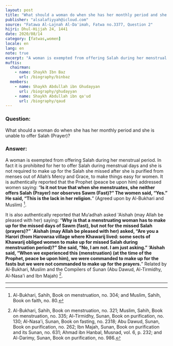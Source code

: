 ```yaml
---
layout: post
title: "What should a woman do when she has her monthly period and she is unable to offer Salah"
publisher: "alsalafiyyah@icloud.com"
source: "Fatawa Al-Lajnah Al-Da'imah, Fatwa no.3377, Question 2"
hijri: Dhul-Hijjah 24, 1441
date: 2020/08/14
category: [fatwas,women]
locale: en
lang: en
note: true
excerpt: "A woman is exempted from offering Salah during her menstrual period. In fact it is prohibited for her to offer Salah during menstrual days and she is not required to make up for the Salah she missed after she is purified from menses out of Allah’s Mercy and Grace, to make things easy for women."
muftis:
  chairman: 
    - name: Shaykh Ibn Baz
      url: /biography/binbaz   
  members: 
    - name: Shaykh Abdullah ibn Ghudayyan
      url: /biography/ghudayyan
    - name: Shaykh Abdullah ibn qa'ud
      url: /biography/qaud
---
```


### Question:

What should a woman do when she has her monthly period and she is unable to offer Salah (Prayer)?

### Answer:

A woman is exempted from offering Salah during her menstrual period. In fact it is prohibited for her to offer Salah during menstrual days and she is not required to make up for the Salah she missed after she is purified from menses out of Allah’s Mercy and Grace, to make things easy for women. It is authentically reported that the Prophet (peace be upon him) addressed women saying: “**Is it not true that when she menstruates, she neither offers Salah (Prayer) nor observes Sawm (Fast)?” The women said, “Yes.” He said, “This is the lack in her religion.**” (Agreed upon by Al-Bukhari and Muslim) [^1]. 

It is also authentically reported that Mu‘adhah asked 'Aishah (may Allah be pleased with her) saying: “**Why is that a menstruating woman has to make up for the missed days of Sawm (fast), but not for the missed Salah (prayers)?” `Aishah (may Allah be pleased with her) asked, “Are you a Harori (from Harowraa village where Khawarij lived: some sects of Khawarij obliged women to make up for missed Salah during menstruation period)?” She said, “No, I am not. I am just asking.” ‘Aishah said, “When we experienced this (menstruation) (at the time of the Prophet, peace be upon him), we were commanded to make up for the fasts but we were not commanded to make up for the prayers.**” Related by Al-Bukhari, Muslim and the Compilers of Sunan (Abu Dawud, Al-Tirmidhy, Al-Nasa'i and Ibn Majah) [^2].

---
[^1]: Al-Bukhari, Sahih, Book on menstruation, no. 304; and Muslim, Sahih, Book on faith, no. 80.
[^2]: Al-Bukhari, Sahih, Book on menstruation, no. 321; Muslim, Sahih, Book on menstruation, no. 335; Al-Tirmidhy, Sunan, Book on purification, no. 130; Al-Nasa'i, Sunan, Book on fasting, no. 2318; Abu Dawud, Sunan, Book on purification, no. 262; Ibn Majah, Sunan, Book on purification and its Sunan, no. 631; Ahmad ibn Hanbal, Musnad, vol. 6, p. 232; and Al-Darimy, Sunan, Book on purification, no. 986.
